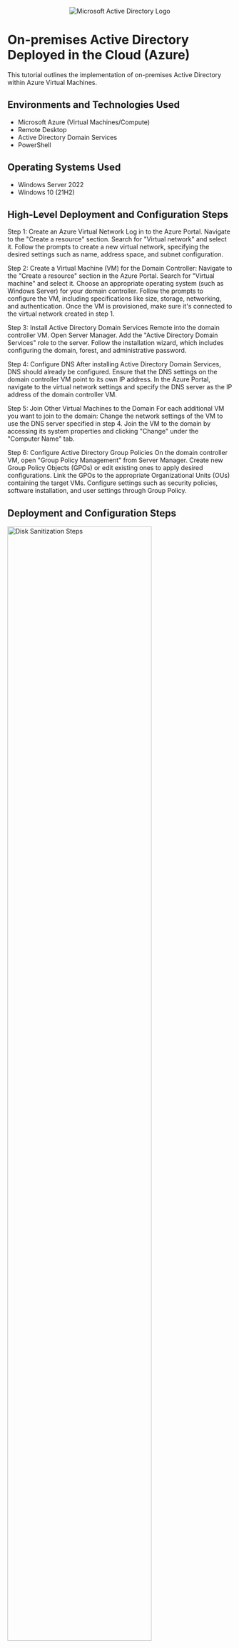 <p align="center">
<img src="https://i.imgur.com/pU5A58S.png" alt="Microsoft Active Directory Logo"/>
</p>

<h1>On-premises Active Directory Deployed in the Cloud (Azure)</h1>
This tutorial outlines the implementation of on-premises Active Directory within Azure Virtual Machines.<br />

<h2>Environments and Technologies Used</h2>

- Microsoft Azure (Virtual Machines/Compute)
- Remote Desktop
- Active Directory Domain Services
- PowerShell

<h2>Operating Systems Used </h2>

- Windows Server 2022
- Windows 10 (21H2)

<h2>High-Level Deployment and Configuration Steps</h2>

Step 1: Create an Azure Virtual Network
Log in to the Azure Portal.
Navigate to the "Create a resource" section.
Search for "Virtual network" and select it.
Follow the prompts to create a new virtual network, specifying the desired settings such as name, address space, and subnet configuration.

Step 2: Create a Virtual Machine (VM) for the Domain Controller:
Navigate to the "Create a resource" section in the Azure Portal.
Search for "Virtual machine" and select it.
Choose an appropriate operating system (such as Windows Server) for your domain controller.
Follow the prompts to configure the VM, including specifications like size, storage, networking, and authentication.
Once the VM is provisioned, make sure it's connected to the virtual network created in step 1.

Step 3: Install Active Directory Domain Services
Remote into the domain controller VM.
Open Server Manager.
Add the "Active Directory Domain Services" role to the server.
Follow the installation wizard, which includes configuring the domain, forest, and administrative password.

Step 4: Configure DNS
After installing Active Directory Domain Services, DNS should already be configured.
Ensure that the DNS settings on the domain controller VM point to its own IP address.
In the Azure Portal, navigate to the virtual network settings and specify the DNS server as the IP address of the domain controller VM.

Step 5: Join Other Virtual Machines to the Domain
For each additional VM you want to join to the domain:
Change the network settings of the VM to use the DNS server specified in step 4.
Join the VM to the domain by accessing its system properties and clicking "Change" under the "Computer Name" tab.

Step 6: Configure Active Directory Group Policies
On the domain controller VM, open "Group Policy Management" from Server Manager.
Create new Group Policy Objects (GPOs) or edit existing ones to apply desired configurations.
Link the GPOs to the appropriate Organizational Units (OUs) containing the target VMs.
Configure settings such as security policies, software installation, and user settings through Group Policy.

<h2>Deployment and Configuration Steps</h2>

<p>
<img src="https://i.postimg.cc/Fz1nk6GZ/temp-Image-ZJh7lu.avif" height="80%" width="80%" alt="Disk Sanitization Steps"/>
</p>
<p>
Step 1. Create a new Resource Group. Name it "RG-AD" and select region. Click "Review+Create".
</p>
<br />

<p>
<img src="https://i.postimg.cc/NMytsCr3/temp-Image-Tt3z8-G.avif" height="80%" width="80%" alt="Disk Sanitization Steps"/>
</p>
<p>
Step 2. Create a new virtual machine using the recently created Resource Group "RG-AD" and name it VM-DC1. Select the same region and select the image: Wnidows Server 2022.
</p>
<br />

<p>
<img src="https://i.postimg.cc/d3rKd76n/temp-Image-IMODk-H.avif" height="80%" width="80%" alt="Disk Sanitization Steps"/>
</p>
<p>
Step 3. Select a username and password and click "Review+Create".
</p>
<br />

<p>
<img src="https://i.postimg.cc/wx058Wkq/temp-Image-PPcu-ND.avif" height="80%" width="80%" alt="Disk Sanitization Steps"/>
<img src="https://i.postimg.cc/Dy0r2qCq/temp-Imagei-Cgpet.avif" height="80%" width="80%" alt="Disk Sanitization Steps"/>
</p>
<p>
Step 4. Create a second virtual machine using the "RG-AD" resource group and name it "Client 1" and use the image: Windows 10 Pro, Version 21H2.
</p>
<br />

<p>
<img src="https://i.postimg.cc/BQzxtXyR/temp-Imagev-Lem-IJ.avif" height="80%" width="80%" alt="Disk Sanitization Steps"/>
</p>
<p>
Step 5. Make sure that both virtual machines are using the same virtual networks (VNETs) by verifying in the virtual machine's networking tab. Both should be using the "VM-DC1-vnet" virtual network.
</p>
<br />

<p>
<img src="https://i.postimg.cc/3R9GhRmS/temp-Image7-Cg-Gr-Y.avif" height="80%" width="80%" alt="Disk Sanitization Steps"/>
</p>
<p>
Step 6. Select the virtual machine directory, select the domain controller virtual machine, "network settings" tab and then the network interface.
</p>
<br />

<p>
<img src="https://i.postimg.cc/BvTDhN6G/temp-Image-U9-Vtg-U.avif" height="80%" width="80%" alt="Disk Sanitization Steps"/>
</p>
<p>
Step 7. Select "ipconfig1" under the IP Configurations list. Under "Assignment", switch from "Dynamic" to "Static" and click "Save".
</p>
<br />

<p>
<img src="https://i.postimg.cc/FzRLH4x9/temp-Image-X1ua8-S.avif" height="80%" width="80%" alt="Disk Sanitization Steps"/>
</p>
<p>
Step 8. Connect to the virtual machine, "VM-DC1", using its public IP address and username/password.
</p>
<br />

<p>
<img src="https://i.postimg.cc/XqzyZz29/temp-Imagek-EY7-Sj.avif" height="80%" width="80%" alt="Disk Sanitization Steps"/>
</p>
<p>
Step 9. Search for Windows Defender Firewall with Advanced Security. Navigate to the Inbound Rules and search for both: Core Networking Diagnostics-ICMP Echo Request (ICMPv4-In)'s (the Private profile and Dynamic profile). Enable rules for both.
</p>
<br />

<p>
<img src="https://i.postimg.cc/sX3WbSQG/temp-Image-V6gp-Cn.avif" height="80%" width="80%" alt="Disk Sanitization Steps"/>
<img src="https://i.postimg.cc/1zhwcbyH/temp-Imagepf-Go-Cm.avif" height="80%" width="80%" alt="Disk Sanitization Steps"/>
</p>
<p>
Step 10. Open Server Manager. Select  "Add Roles and Features" and click "Next". Make sure Role-based/feature based installation is selected and click "Next" and "Next" once more. 
</p>
<br />

<p>
<img src="https://i.postimg.cc/G2brd9Xs/temp-Imagefn0-INs.avif" height="80%" width="80%" alt="Disk Sanitization Steps"/>
<img src="https://i.postimg.cc/B6N36sz7/temp-Imagej-Lv7l7.avif" height="80%" width="80%" alt="Disk Sanitization Steps"/>
<img src="https://i.postimg.cc/PJxjv9sX/temp-Imagej-JJkk7.avif" height="80%" width="80%" alt="Disk Sanitization Steps"/>
</p>
<p>
Step 11. Select "Active Directory Domain Services" and click "Add features". Continue with the default installation settings until the confirmation page and click "Install".
</p>
<br />

<p>
<img src="https://i.postimg.cc/1XwpwmxP/temp-Imagea-XTQJl.avif" height="80%" width="80%" alt="Disk Sanitization Steps"/>
</p>
<p>
Step 12. Click on the flag/yellow caution icon and click "Promote this server to a domain controller".
</p>
<br />

<p>
<img src="https://i.postimg.cc/Gh00Cqqs/temp-Image7-Cma0c.avif" height="80%" width="80%" alt="Disk Sanitization Steps"/>
</p>
<p>
Step 13. Select "Add a new forest" and choose a root domain name, "mydomain.com", and click "Next".
</p>
<br />

<p>
<img src="https://i.postimg.cc/CxLcT8Tq/temp-Imagely-Zla-B.avif" height="80%" width="80%" alt="Disk Sanitization Steps"/>
</p>
<p>
Step 14. Choose a password and click "Next" and continue with the default installation settinigs until the option to "Install" comes up.
</p>
<br />

<p>
<img src="https://i.postimg.cc/T1dDLrcj/temp-Image-X2-Df-Zk.avif" height="80%" width="80%" alt="Disk Sanitization Steps"/>
</p>
<p>
Step 15. Once Active Directory Domain Services is finished installing, the remote desktop connection will automatically sign out.
</p>
<br />

<p>
<img src="https://i.postimg.cc/jdNDx3KV/temp-Imagehp-JOi-Q.avif" height="80%" width="80%" alt="Disk Sanitization Steps"/>
</p>
<p>
Step 16. Log into the domain controller virtual machine using the domain name chosen in step 13, followed by a forward slash and the username selected for the domain controller virtual machine.
</p>
<br />

<p>
<img src="https://i.postimg.cc/TPSxWGqt/temp-Imagev-Nlm-Qf.avif" height="80%" width="80%" alt="Disk Sanitization Steps"/>
</p>
<p>
Step 17. On the Server Manager dashboard, select the Tools tab on the top right and select "Active Directory Users and Computers".
</p>
<br />

<p>
<img src="https://i.postimg.cc/tC7zBjh3/temp-Image-Odis-G0.avif" height="80%" width="80%" alt="Disk Sanitization Steps"/>
<img src="https://i.postimg.cc/mkpyTXG1/temp-Image-Lw-Bp-Ow.avif" height="80%" width="80%" alt="Disk Sanitization Steps"/>
</p>
<p>
Step 18. Right-click oon the newly created domain, "mydomain.com" and create two new folders; "Employees" and "Admins", by selecting "New" and then "Organizational Unit" within the Server Manager. 
</p>
<br />

<p>
<img src="https://i.postimg.cc/3wW4T8x1/temp-Imaged-Nxr-QI.avif" height="80%" width="80%" alt="Disk Sanitization Steps"/>
<img src="https://i.postimg.cc/m2XTGQ1x/temp-Image-ULKc-UV.avif" height="80%" width="80%" alt="Disk Sanitization Steps"/>
<img src="https://i.postimg.cc/SKGZwGjC/temp-Image-VEN0-RA.avif" height="80%" width="80%" alt="Disk Sanitization Steps"/>
</p>
<p>
Step 19. Right-click on the newly created folder, "Admins", select "New", then "User" annd create a new user. Choose a password and continue until the option to "Finish" appears.
</p>
<br />

<p>
<img src="https://i.postimg.cc/4ds33XJj/temp-Image-Wpmgfu.avif" height="80%" width="80%" alt="Disk Sanitization Steps"/>
<img src="https://i.postimg.cc/G22ZKfzH/temp-Image-M8-G0cg.avif" height="80%" width="80%" alt="Disk Sanitization Steps"/>
<img src="https://i.postimg.cc/htMn0VgZ/temp-Imagexa6-RTT.avif" height="80%" width="80%" alt="Disk Sanitization Steps"/>
<img src="https://i.postimg.cc/Kz3yFVTC/temp-Imagel-KHqrl.avif" height="80%" width="80%" alt="Disk Sanitization Steps"/>
</p>
<p>
Step 20. To make this new user an actual admin, right-click the name, select "Propereties", then the "Member-of" tab and select "Add". Type "Domain Admins", click "Ok" and click "Apply" and then "Ok" once more. 
</p>
<br />

<p>
<img src="https://i.postimg.cc/7YjC18HQ/temp-Image-Ti-P99-N.avif" height="80%" width="80%" alt="Disk Sanitization Steps"/>
</p>
<p>
Step 21. Logout of account and log back into the domain controller using the domain controller name plus the newly created admin user credentials. 
</p>
<br />

<p>
<img src="https://i.postimg.cc/yN17cvZb/temp-Image-F2-XLvf.avif" height="80%" width="80%" alt="Disk Sanitization Steps"/>
</p>
<p>
Step 22. Navigate back to the Azure portal and then to the domain controller virtual machine. 
</p>
<br />

<p>
<img src="https://i.postimg.cc/mDQxn9CH/temp-Imagea3-IOTb.avif" height="80%" width="80%" alt="Disk Sanitization Steps"/>
<img src="https://i.postimg.cc/v8tFLWQR/temp-Imagez-Wjep-B.avif" height="80%" width="80%" alt="Disk Sanitization Steps"/>
<img src="https://i.postimg.cc/d3BbsKWQ/temp-Image-Zh2-Jn-R.avif" height="80%" width="80%" alt="Disk Sanitization Steps"/>
<img src="https://i.postimg.cc/x8nrVd3F/temp-Imagewl0-Zqo.avif" height="80%" width="80%" alt="Disk Sanitization Steps"/>
</p>
<p>
Step 23. Navigate to the Client 1 virtual machine. Go to the networking section, click ono the network interface and then navigate to the "DNS Servers" section. Click on "Custom" and enter in the domain controller's private IP address from step 22. Click "Save". Restart Client 1 virtual machine from the portal. 
</p>
<br />

<p>
<img src="https://i.postimg.cc/RZHWgMXn/temp-Image-Wx8yqi.avif" height="80%" width="80%" alt="Disk Sanitization Steps"/>
</p>
<p>
Step 24. Navigate back to Remote Desktop Connection and log back into the Client 1 virtual machine using the original username/password.
</p>
<br />

<p>
<img src="https://i.postimg.cc/dVr8LmMX/temp-Imager-Jhs-JM.avif" height="80%" width="80%" alt="Disk Sanitization Steps"/>
<img src="https://i.postimg.cc/VNFnFfkW/temp-Image-Znsd-Bp.avif" height="80%" width="80%" alt="Disk Sanitization Steps"/>
<img src="https://i.postimg.cc/VNFnFfkW/temp-Image-Znsd-Bp.avif" height="80%" width="80%" alt="Disk Sanitization Steps"/>
<img src="https://i.postimg.cc/vBqnp091/temp-Imagex-Fr5-ZT.avif" height="80%" width="80%" alt="Disk Sanitization Steps"/>
<img src="https://i.postimg.cc/br4tvdmp/temp-Image-ROa1d-F.avif" height="80%" width="80%" alt="Disk Sanitization Steps"/>
<img src="https://i.postimg.cc/BZzDpw4k/temp-Image-L0-FAdi.avif" height="80%" width="80%" alt="Disk Sanitization Steps"/>
</p>
<p>
Step 25. Right-click the start menu and select "System". Click "Rename this PC" and then click "Change". Select "Domain" and enter the name of the root domain name created in step 13. Enter the admin user credentials created in step 19, "mydomain.com\george_admin". If done correctly, a message welcoming you to the new domain will pop up. The virtual machine will prompt for an automatically restart.
</p>
<br />

<p>
<img src="https://i.postimg.cc/y84LQNsM/temp-Image-Evwwz-F.avif" height="80%" width="80%" alt="Disk Sanitization Steps"/>
</p>
<p>
Step 26. Navigate to Remote Desktop Connection and log into the Client 1 virtual machine using the admin user credentials. 
</p>
<br />

<p>
<img src="https://i.postimg.cc/rpzgzRJt/temp-Image-BCj-ZZh.avif" height="80%" width="80%" alt="Disk Sanitization Steps"/>
<img src="https://i.postimg.cc/Vv9W2qY2/temp-Imagen-Xd-Djd.avif" height="80%" width="80%" alt="Disk Sanitization Steps"/>
<img src="https://i.postimg.cc/qR3LxfWJ/temp-Image2-AUzs-U.avif" height="80%" width="80%" alt="Disk Sanitization Steps"/>
<img src="https://i.postimg.cc/PJnM63km/temp-Imageo6-A5-OA.avif" height="80%" width="80%" alt="Disk Sanitization Steps"/>
</p>
<p>
Step 27. Right-click the start button, navigate to "System" and then to "Remote Desktop", click "Select users that can remotely access this PC". From here, click "Add" and type in "Domain Users" and click "Ok". This will allow all user accounts access to the domain controller.
</p>
<br />

<p>
<img src="https://i.postimg.cc/YCT8Gqyn/temp-Image-OYIf-Wi.avif" height="80%" width="80%" alt="Disk Sanitization Steps"/>
</p>
<p>
Step 28. Log into the domain controller virtual machine using the admin credentials.
</p>
<br />

<p>
<img src="https://i.postimg.cc/W3w7HmpC/temp-Image-Nr-YWo4.avif" height="80%" width="80%" alt="Disk Sanitization Steps"/>
</p>
<p>
Step 29. Search for "Windows PowerShell ISE", right-click the app and select "Run as administrator" to be able to create new user accounts.
</p>
<br />

<p>
<img src="https://i.postimg.cc/hj8f8p4z/temp-Images-DP2-Vk.avif" height="80%" width="80%" alt="Disk Sanitization Steps"/>
<img src="https://i.postimg.cc/Jzy0Y14W/temp-Image-Dvde-Hi.avif" height="80%" width="80%" alt="Disk Sanitization Steps"/>
</p>
<p>
Step 30. Within PowerShell ISE, click "New Script" and paste the script in <a href="https://github.com/nigelrue/Configure-Active-Directory-with-Azure/blob/main/PowerShell%20Script">THIS DOCUMENT</a> and click "Run Script". *(Make sure the organizational unit in script line #43 matches the same one created in step 18)*
</p>
<br />

<p>
<img src="https://i.postimg.cc/15bVQgdz/temp-Imageh8m2-M7.avif" height="80%" width="80%" alt="Disk Sanitization Steps"/>
</p>
<p>
Step 31. If done correctly, you should see the new user accounts being generated within Windows PowerShell.
</p>
<br />

<p>
<img src="https://i.postimg.cc/FFB7ydNx/temp-Image2-Oi-Wv-S.avif" height="80%" width="80%" alt="Disk Sanitization Steps"/>
</p>
<p>
Step 32. Within Server Manager, open "Active Directory Users and Computers".
</p>
<br />

<p>
<img src="https://i.postimg.cc/Fz71tmgc/temp-Imagez-Hv4um.avif" height="80%" width="80%" alt="Disk Sanitization Steps"/>
</p>
<p>
Step 33. Navigate to the "Employees" folder within the domain and observe the newly created user accounts.
</p>
<br />

<p>
<img src="https://i.postimg.cc/J7v2BLY2/temp-Image-Gse-MDQ.avif" height="80%" width="80%" alt="Disk Sanitization Steps"/>
<img src="https://i.postimg.cc/brWxWmby/temp-Image6-GCP4v.avif" height="80%" width="80%" alt="Disk Sanitization Steps"/>
</p>
<p>
Step 34. Select a random user, "bob.gog" and attempt to log into the Client 1 virtual machine using the password assigned to all accounts in the PowerShell script, "Password1".
</p>
<br />

<p>
<img src="https://i.postimg.cc/W3t5hWGV/temp-Image7a-Gbf-E.avif" height="80%" width="80%" alt="Disk Sanitization Steps"/>
</p>
<p>
Step 35. If the login is successful, then the creation of new users within Active Directory was succesful. 
</p>
<br />

<p>
<img src="https://i.postimg.cc/52MKnmV5/temp-Imagelwx-Vhr.avif" height="80%" width="80%" alt="Disk Sanitization Steps"/>
</p>
<p>
Step 36. Within Active Directory, the admin will be able to perform actions such as disabling an account, resetting of passwords and more.
</p>
<br />

